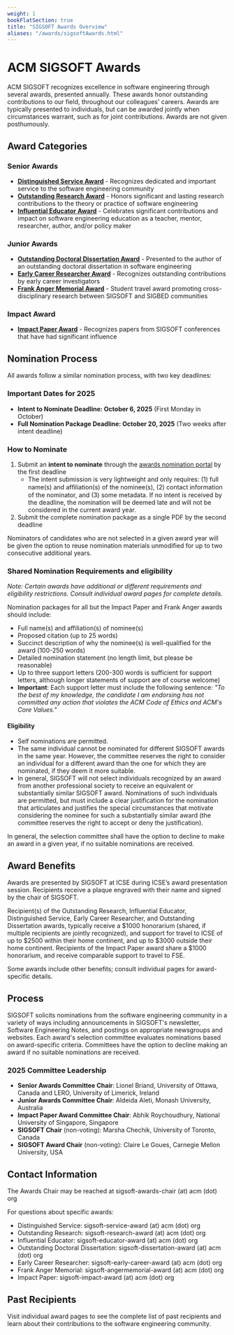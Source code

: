 ```yaml
---
weight: 1
bookFlatSection: true
title: "SIGSOFT Awards Overview"
aliases: "/awards/sigsoftAwards.html"
---
```


# ACM SIGSOFT Awards

ACM SIGSOFT recognizes excellence in software engineering through several
awards, presented annually. These awards honor outstanding contributions to our
field, throughout our colleagues' careers. Awards are typically presented to
individuals, but can be awarded jointly when circumstances warrant, such as for
joint contributions.  Awards are not given posthumously.

## Award Categories

### Senior Awards
- **[Distinguished Service
Award](https://www2.sigsoft.org/awards/distinguishedservice/)** - Recognizes
dedicated and important service to the software engineering community 
- **[Outstanding Research Award](https://www2.sigsoft.org/awards/outstandingresearch/)** - Honors
significant and lasting research contributions to the theory or practice of
software engineering
- **[Influential Educator Award](https://www2.sigsoft.org/awards/influentialeducator/)** - Celebrates
significant contributions and impact on software engineering education as a
teacher, mentor, researcher, author, and/or policy maker

### Junior Awards
- **[Outstanding Doctoral Dissertation Award](https://www2.sigsoft.org/awards/dissertation/)** - Presented to the author of an outstanding doctoral dissertation in software engineering
- **[Early Career Researcher Award](https://www2.sigsoft.org/awards/earlycareerresearcher/)** - Recognizes outstanding contributions by early career investigators
- **[Frank Anger Memorial Award](https://www2.sigsoft.org/awards/anger/)** - Student travel award promoting cross-disciplinary research between SIGSOFT and SIGBED communities

### Impact Award
- **[Impact Paper Award](https://www2.sigsoft.org/awards/impactpaper/)** - Recognizes papers from SIGSOFT conferences that have had significant influence

## Nomination Process

All awards follow a similar nomination process, with two key deadlines:

### Important Dates for 2025
- **Intent to Nominate Deadline: October 6, 2025** (First Monday in October)
- **Full Nomination Package Deadline: October 20, 2025** (Two weeks after intent deadline)

### How to Nominate
1. Submit an **intent to nominate** through the [awards nomination portal](https://sigsoft-awards.hotcrp.com/) by the first deadline
   - The intent submission is very lightweight and only requires: (1) full name(s) and
   afﬁliation(s) of the nominee(s), (2) contact information of the nominator,
   and (3) some metadata. If no intent is received by the deadline, the
   nomination will be deemed late and will not be considered in the current award year. 
2. Submit the complete nomination package as a single PDF by the second deadline

Nominators of candidates who are not selected in a given award year will be
given the option to reuse nomination materials unmodified for up to two
consecutive additional years.

### Shared Nomination Requirements and eligibility

*Note: Certain awards have additional or different requirements and eligibility
 restrictions. Consult individual award pages for complete details.*

Nomination packages for all but the Impact Paper and Frank Anger awards should include:
- Full name(s) and affiliation(s) of nominee(s)
- Proposed citation (up to 25 words)
- Succinct description of why the nominee(s) is well-qualified for the award (100-250 words)
- Detailed nomination statement (no length limit, but please be reasonable)
- Up to three support letters (200-300 words is sufficient for support letters, although longer statements of support are of course welcome)
- **Important**: Each support letter must include the following sentence: *"To the best of my knowledge, the candidate I am endorsing has not committed any action that violates the ACM Code of Ethics and ACM's Core Values."*

#### Eligibility 

- Self nominations are permitted.
- The same individual cannot be nominated for different SIGSOFT awards in the
  same year.  However, the committee reserves the right to consider an
  individual for a different award than the one for which they are nominated, if
  they deem it more suitable.
- In general, SIGSOFT will not select individuals recognized  by an award from
  another professional society to receive an equivalent or 
  substantially similar SIGSOFT award.  Nominations of such individuals are
  permitted, but must include a clear justification for the nomination that articulates
  and justifies the special circumstances that motivate considering the nominee
  for such a substantially similar award (the committee reserves the right to accept or deny the justification). 

In general, the selection committee shall have the option to decline to make an award in a given year, if no suitable nominations are received.

## Award Benefits

Awards are presented by SIGSOFT at ICSE during ICSE’s award presentation session.
Recipients receive a plaque engraved with their name and signed by the chair of
SIGSOFT.

Recipient(s) of the Outstanding Research, Influential Educator, Distinguished Service, Early Career Researcher, and Outstanding Dissertation awards, typically receive a $1000 honorarium (shared, if multiple recipients are jointly recognized), and support for
travel to ICSE of up to $2500 within
their home continent, and up to $3000 outside their home continent. Recipients of the Impact Paper award share a $1000 honorarium, and receive comparable support to travel to FSE.  

Some awards include other benefits; consult individual pages for award-specific details. 

## Process

SIGSOFT solicits nominations from the software engineering community in a
variety of ways including announcements in SIGSOFT's newsletter, Software
Engineering Notes, and postings on appropriate newsgroups and websites. Each
award's selection committee evaluates nominations based on award-specific criteria.
Committees have the option to decline making an award if no suitable nominations
are received.

### 2025 Committee Leadership
- **Senior Awards Committee Chair**: Lionel Briand, University of Ottawa, Canada and LERO, University of Limerick, Ireland
- **Junior Awards Committee Chair**: Aldeida Aleti, Monash University, Australia
- **Impact Paper Award Committee Chair**: Abhik Roychoudhury, National University of Singapore, Singapore
- **SIGSOFT Chair** (non-voting): Marsha Chechik, University of Toronto, Canada
- **SIGSOFT Award Chair** (non-voting): Claire Le Goues, Carnegie Mellon University, USA

## Contact Information

The Awards Chair may be reached at sigsoft-awards-chair (at) acm (dot) org

For questions about specific awards:
- Distinguished Service: sigsoft-service-award (at) acm (dot) org
- Outstanding Research: sigsoft-research-award (at) acm (dot) org
- Influential Educator: sigsoft-educator-award (at) acm (dot) org
- Outstanding Doctoral Dissertation: sigsoft-dissertation-award (at) acm (dot) org
- Early Career Researcher: sigsoft-early-career-award (at) acm (dot) org
- Frank Anger Memorial: sigsoft-angermemorial-award (at) acm (dot) org
- Impact Paper: sigsoft-impact-award (at) acm (dot) org



## Past Recipients

Visit individual award pages to see the complete list of past recipients and
learn about their contributions to the software engineering community.

